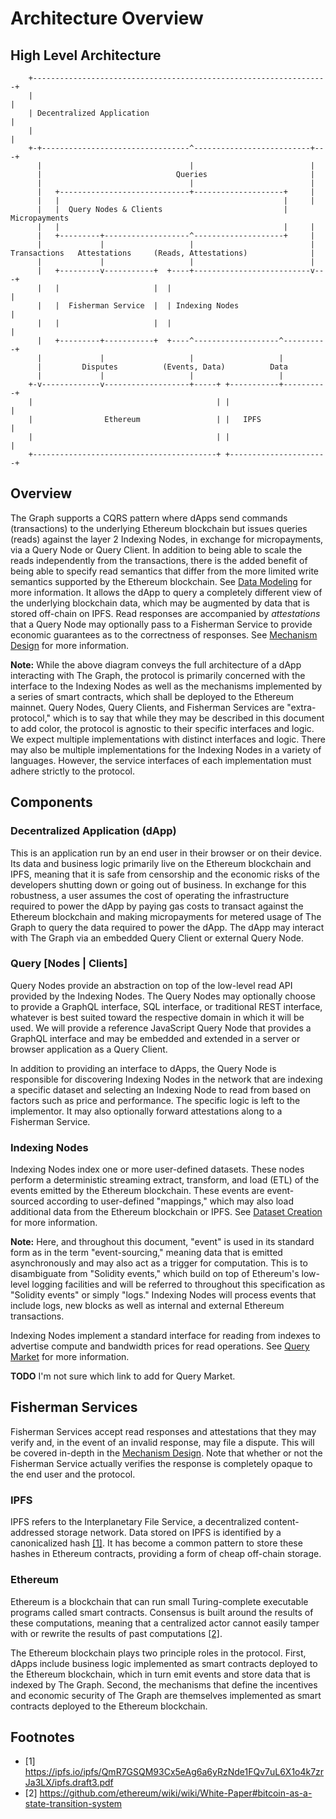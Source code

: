 # Architecture Overview

## High Level Architecture

```
    +------------------------------------------------------------------+
    |                                                                  |
    | Decentralized Application                                        |
    |                                                                  |
    +-+---------------------------------^--------------------------+---+
      |                                 |                          |
      |                              Queries                       |
      |                                 |                          |
      |   +-----------------------------+--------------------+     |
      |   |                                                  |     |
      |   |  Query Nodes & Clients                           | Micropayments
      |   |                                                  |     |
      |   +---------+-------------------^--------------------+     |
      |             |                   |                          |
Transactions   Attestations     (Reads, Attestations)              |
      |             |                   |                          |
      |   +---------v-----------+  +----+--------------------------v---+
      |   |                     |  |                                   |
      |   |  Fisherman Service  |  | Indexing Nodes                    |
      |   |                     |  |                                   |
      |   +---------+-----------+  +----^-------------------^----------+
      |             |                   |                   |
      |         Disputes          (Events, Data)          Data
      |             |                   |                   |
    +-v-------------v-------------------+-----+ +-----------+----------+
    |                                         | |                      |
    |                Ethereum                 | |   IPFS               |
    |                                         | |                      |
    +-----------------------------------------+ +----------------------+
```

## Overview
The Graph supports a CQRS pattern where dApps send commands (transactions) to the underlying Ethereum blockchain but issues queries (reads) against the layer 2 Indexing Nodes, in exchange for micropayments, via a Query Node or Query Client. In addition to being able to scale the reads independently from the transactions, there is the added benefit of being able to specify read semantics that differ from the more limited write semantics supported by the Ethereum blockchain. See [Data Modeling](https://github.com/graphprotocol/research/tree/zerim/v1-spec-overview/specs/graph-protocol-v1/data-modeling) for more information. It allows the dApp to query a completely different view of the underlying blockchain data, which may be augmented by data that is stored off-chain on IPFS. Read responses are accompanied by *attestations* that a Query Node may optionally pass to a Fisherman Service to provide economic guarantees as to the correctness of responses. See [Mechanism Design](https://github.com/graphprotocol/research/tree/zerim/v1-spec-overview/specs/graph-protocol-v1/mechanism-design) for more information.

**Note:** While the above diagram conveys the full architecture of a dApp interacting with The Graph, the protocol is primarily concerned with the interface to the Indexing Nodes as well as the mechanisms implemented by a series of smart contracts, which shall be deployed to the Ethereum mainnet. Query Nodes, Query Clients, and Fisherman Services are "extra-protocol," which is to say that while they may be described in this document to add color, the protocol is agnostic to their specific interfaces and logic. We expect multiple implementations with distinct interfaces and logic. There may also be multiple implementations for the Indexing Nodes in a variety of languages. However, the service interfaces of each implementation must adhere strictly to the protocol.

## Components

### Decentralized Application (dApp)
This is an application run by an end user in their browser or on their device. Its data and business logic primarily live on the Ethereum blockchain and IPFS, meaning that it is safe from censorship and the economic risks of the developers shutting down or going out of business. In exchange for this robustness, a user assumes the cost of operating the infrastructure required to power the dApp by paying gas costs to transact against the Ethereum blockchain and making micropayments for metered usage of The Graph to query the data required to power the dApp. The dApp may interact with The Graph via an embedded Query Client or external Query Node.

### Query [Nodes | Clients]
Query Nodes provide an abstraction on top of the low-level read API provided by the Indexing Nodes. The Query Nodes may optionally choose to provide a GraphQL interface, SQL interface, or traditional REST interface, whatever is best suited toward the respective domain in which it will be used. We will provide a reference JavaScript Query Node that provides a GraphQL interface and may be embedded and extended in a server or browser application as a Query Client.

In addition to providing an interface to dApps, the Query Node is responsible for discovering Indexing Nodes in the network that are indexing a specific dataset and selecting an Indexing Node to read from based on factors such as price and performance. The specific logic is left to the implementor. It may also optionally forward attestations along to a Fisherman Service.

### Indexing Nodes
Indexing Nodes index one or more user-defined datasets. These nodes perform a deterministic streaming extract, transform, and load (ETL) of the events emitted by the Ethereum blockchain. These events are event-sourced according to user-defined "mappings," which may also load additional data from the Ethereum blockchain or IPFS. See [Dataset Creation](https://github.com/graphprotocol/research/tree/zerim/v1-spec-overview/specs/graph-protocol-v1/datasets) for more information.

**Note:** Here, and throughout this document, "event" is used in its standard form as in the term "event-sourcing," meaning data that is emitted asynchronously and may also act as a trigger for computation. This is to disambiguate from "Solidity events," which build on top of Ethereum's low-level logging facilities and will be referred to throughout this specification as "Solidity events" or simply "logs." Indexing Nodes will process events that include logs, new blocks as well as internal and external Ethereum transactions.

Indexing Nodes implement a standard interface for reading from indexes to advertise compute and bandwidth prices for read operations. See [Query Market]() for more information.

**TODO** I'm not sure which link to add for Query Market.

## Fisherman Services
Fisherman Services accept read responses and attestations that they may verify and, in the event of an invalid response, may file a dispute. This will be covered in-depth in the [Mechanism Design](https://github.com/graphprotocol/research/tree/zerim/v1-spec-overview/specs/graph-protocol-v1/mechanism-design). Note that whether or not the Fisherman Service actually verifies the response is completely opaque to the end user and the protocol.

### IPFS
IPFS refers to the Interplanetary File Service, a decentralized content-addressed storage network. Data stored on IPFS is identified by a canonicalized hash [[1]](#footnotes). It has become a common pattern to store these hashes in Ethereum contracts, providing a form of cheap off-chain storage.

### Ethereum
Ethereum is a blockchain that can run small Turing-complete executable programs called smart contracts. Consensus is built around the results of these computations, meaning that a centralized actor cannot easily tamper with or rewrite the results of past computations [[2]](#footnotes).

The Ethereum blockchain plays two principle roles in the protocol. First, dApps include business logic implemented as smart contracts deployed to the Ethereum blockchain, which in turn emit events and store data that is indexed by The Graph. Second, the mechanisms that define the incentives and economic security of The Graph are themselves implemented as smart contracts deployed to the Ethereum blockchain.

## Footnotes
- [1] https://ipfs.io/ipfs/QmR7GSQM93Cx5eAg6a6yRzNde1FQv7uL6X1o4k7zrJa3LX/ipfs.draft3.pdf
- [2] https://github.com/ethereum/wiki/wiki/White-Paper#bitcoin-as-a-state-transition-system
